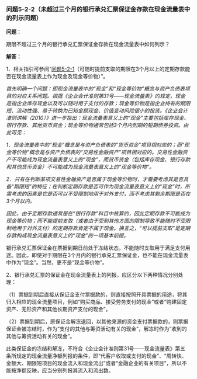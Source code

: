 ### 问题5-2-2（未超过三个月的银行承兑汇票保证金存款在现金流量表中的列示问题）

**问题：**

期限不超过三个月的银行承兑汇票保证金存款在现金流量表中如何列示？

**解答：**

1、相关指引可参阅“[问题5-2-1](#问题5-2-1可随时提前支取的期限在三个月以上的定期存款能否在现金流量表上作为现金及现金等价物)（可随时提前支取的期限在3个月以上的定期存款能否在现金流量表上作为现金及现金等价物）”。

*首先明确一个问题：即现金流量表中的“现金”和“现金等价物”概念与资产负债表项目的对应关系问题。根据《企业会计准则第31号——现金流量表》的规定，现金是指企业库存现金以及可以随时用于支付的存款；现金等价物是指企业持有的期限短、流动性强、易于转换为已知金额现金、价值变动风险很小的投资。《企业会计准则讲解（2010）》进一步指出：现金流量表意义上的“现金”主要包括库存现金、银行存款、其他货币资金；现金等价物通常包括3个月内到期的短期债券投资。由此可见：*

*1．现金流量表中的“现金”概念是与资产负债表的“货币资金”项目相对应的；而“现金等价物”概念是与资产负债表的“交易性金融资产”项目相对应的。交易性金融资产不可能成为现金流量表意义上的“现金”，而货币资金（包括库存现金、银行存款和其他货币资金）不可能成为现金流量表意义上的“现金等价物”。*

*2．只有在判断某项交易性金融资产是否属于现金等价物时，才需要考虑其是否具备“期限短”的特征；在判断定期存款是否可作为现金流量表意义上的“现金”时，所需考虑的因素是它是否可以不受限制地用于对外支付，而不考虑其剩余期限是否在3个月以内。*

*因此，由于定期存款通常是在“银行存款”科目中核算的，因此定期存款不可能成为现金等价物；而不能提前支取（或者由于受到其他方面的限制导致不能随时不受限制地用于对外支付）的定期存款肯定不属于现金。换言之，“可以提前支取”是定期存款构成现金流量表意义上的“现金”的一项基本前提。*

银行承兑汇票保证金在票据到期日前处于冻结状态，不能随时支取用于满足支付用途。因此，即使对于期限在3个月内的银行承兑汇票保证金，也不能在现金流量表中作为“现金”。当然，更不是“现金等价物”。

2、银行承兑汇票的保证金在现金流量表上的列报，应区分以下两种情况分别处理：

（1）票据到期后直接从保证金支付票据款的，则直接按照开具票据的用途，将其归入相应的现金流量项目，例如“购买商品、接受劳务支付的现金”或者“购建固定资产、无形资产和其他长期资产支付的现金”。

（2）票据到期后，原保证金解冻退回，以其他来源的资金支付票据款的，则票据保证金被冻结时，作为“支付的其他与筹资活动有关的现金”，解冻时作为“收到的其他与筹资活动有关的现金”。

此类保证金的冻结和解冻，不符合《企业会计准则第31号——现金流量表》第五条所规定的现金流量净额列报的条件，即“代客户收取或支付的现金”、“周转快、金额大、期限短项目的现金流入和现金流出”或者“金融企业的有关项目”，所以不能按净额反映，应当分别列报其流入和流出数。
